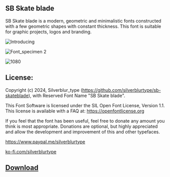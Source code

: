 ## SB Skate blade

SB Skate blade is a modern, geometric and minimalistic fonts constructed with a few geometric shapes with constant thickness. This font is suitable for graphic projects, logos and branding.

![Introducing](https://github.com/silverblurtype/sb-skateblade/assets/163983174/7a5f50b4-9a57-47c7-a1c5-cbffb33785af)

![Font_specimen 2](https://github.com/silverblurtype/sb-skateblade/assets/163983174/fbda2617-bbdd-4b9f-8252-d13a70762ee7)

![1080](https://github.com/silverblurtype/sb-skateblade/assets/163983174/99892fbc-43f6-4146-b866-3d0329091dff)

## License:
Copyright (c) 2024, Silverblur_type (https://github.com/silverblurtype/sb-skateblade),
with Reserved Font Name "SB Skate blade".

This Font Software is licensed under the SIL Open Font License, Version 1.1. This license is available with a FAQ at:
https://openfontlicense.org

If you feel that the font has been useful, feel free to donate any amount you think is most appropriate. Donations are optional, but highly appreciated and allow the development and improvement of this and other typefaces.

https://www.paypal.me/silverblurtype

[ko-fi.com/silverblurtype](https://ko-fi.com/silverblurtype)


## [Download](SBSkateblade-Regular.otf)

